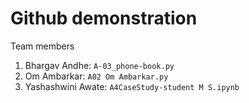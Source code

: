 # Github demonstration

Team members
1. Bhargav Andhe: `A-03_phone-book.py`
2. Om Ambarkar: `A02 Om Ambarkar.py`
3. Yashashwini Awate: `A4CaseStudy-student M S.ipynb`